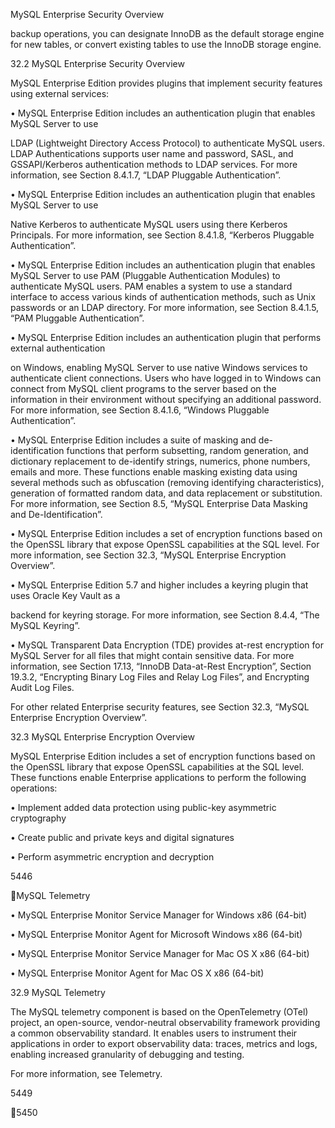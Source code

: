 MySQL Enterprise Security Overview

backup operations, you can designate InnoDB as the default storage engine for new tables, or convert
existing tables to use the InnoDB storage engine.

32.2 MySQL Enterprise Security Overview

MySQL Enterprise Edition provides plugins that implement security features using external services:

• MySQL Enterprise Edition includes an authentication plugin that enables MySQL Server to use

LDAP (Lightweight Directory Access Protocol) to authenticate MySQL users. LDAP Authentications
supports user name and password, SASL, and GSSAPI/Kerberos authentication methods to LDAP
services. For more information, see Section 8.4.1.7, “LDAP Pluggable Authentication”.

• MySQL Enterprise Edition includes an authentication plugin that enables MySQL Server to use

Native Kerberos to authenticate MySQL users using there Kerberos Principals. For more information,
see Section 8.4.1.8, “Kerberos Pluggable Authentication”.

• MySQL Enterprise Edition includes an authentication plugin that enables MySQL Server to use PAM
(Pluggable Authentication Modules) to authenticate MySQL users. PAM enables a system to use a
standard interface to access various kinds of authentication methods, such as Unix passwords or an
LDAP directory. For more information, see Section 8.4.1.5, “PAM Pluggable Authentication”.

• MySQL Enterprise Edition includes an authentication plugin that performs external authentication

on Windows, enabling MySQL Server to use native Windows services to authenticate client
connections. Users who have logged in to Windows can connect from MySQL client programs to the
server based on the information in their environment without specifying an additional password. For
more information, see Section 8.4.1.6, “Windows Pluggable Authentication”.

• MySQL Enterprise Edition includes a suite of masking and de-identification functions that perform
subsetting, random generation, and dictionary replacement to de-identify strings, numerics, phone
numbers, emails and more. These functions enable masking existing data using several methods
such as obfuscation (removing identifying characteristics), generation of formatted random data, and
data replacement or substitution. For more information, see Section 8.5, “MySQL Enterprise Data
Masking and De-Identification”.

• MySQL Enterprise Edition includes a set of encryption functions based on the OpenSSL library that
expose OpenSSL capabilities at the SQL level. For more information, see Section 32.3, “MySQL
Enterprise Encryption Overview”.

• MySQL Enterprise Edition 5.7 and higher includes a keyring plugin that uses Oracle Key Vault as a

backend for keyring storage. For more information, see Section 8.4.4, “The MySQL Keyring”.

• MySQL Transparent Data Encryption (TDE) provides at-rest encryption for MySQL Server for all files
that might contain sensitive data. For more information, see Section 17.13, “InnoDB Data-at-Rest
Encryption”, Section 19.3.2, “Encrypting Binary Log Files and Relay Log Files”, and Encrypting Audit
Log Files.

For other related Enterprise security features, see Section 32.3, “MySQL Enterprise Encryption
Overview”.

32.3 MySQL Enterprise Encryption Overview

MySQL Enterprise Edition includes a set of encryption functions based on the OpenSSL library that
expose OpenSSL capabilities at the SQL level. These functions enable Enterprise applications to
perform the following operations:

• Implement added data protection using public-key asymmetric cryptography

• Create public and private keys and digital signatures

• Perform asymmetric encryption and decryption

5446

MySQL Telemetry

• MySQL Enterprise Monitor Service Manager for Windows x86 (64-bit)

• MySQL Enterprise Monitor Agent for Microsoft Windows x86 (64-bit)

• MySQL Enterprise Monitor Service Manager for Mac OS X x86 (64-bit)

• MySQL Enterprise Monitor Agent for Mac OS X x86 (64-bit)

32.9 MySQL Telemetry

The MySQL telemetry component is based on the OpenTelemetry (OTel) project, an open-source,
vendor-neutral observability framework providing a common observability standard. It enables users
to instrument their applications in order to export observability data: traces, metrics and logs, enabling
increased granularity of debugging and testing.

For more information, see Telemetry.

5449

5450

